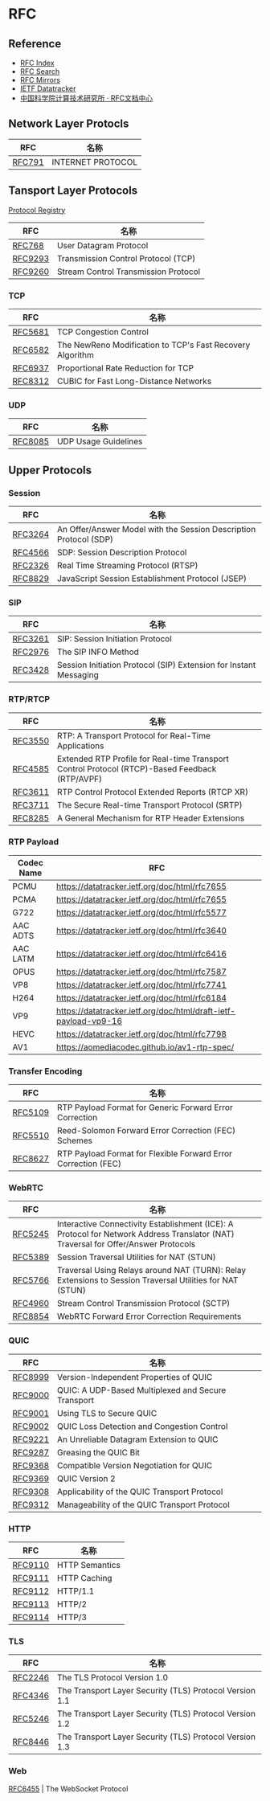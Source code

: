 # RFC

## Reference

- [RFC Index](https://datatracker.ietf.org/doc/html-index.html)
- [RFC Search](https://www.rfc-editor.org/search/rfc_search.php)
- [RFC Mirrors](http://mirrors.nju.edu.cn/rfc/)
- [IETF Datatracker](https://datatracker.ietf.org/)
- [中国科学院计算技术研究所 · RFC文档中心](http://www.rfc.ac.cn/)


## Network Layer Protocls

RFC | 名称
---|---
[RFC791](https://datatracker.ietf.org/doc/html/rfc791) | INTERNET PROTOCOL

## Tansport Layer Protocols

[Protocol Registry](https://www.iana.org/assignments/protocol-numbers/protocol-numbers.xhtml)

RFC | 名称
---|---
[RFC768](https://datatracker.ietf.org/doc/html/rfc768) | User Datagram Protocol
[RFC9293](https://datatracker.ietf.org/doc/html/rfc9293) | Transmission Control Protocol (TCP)
[RFC9260](https://datatracker.ietf.org/doc/html/rfc9260) | Stream Control Transmission Protocol

### TCP

RFC | 名称
---|---
[RFC5681](https://datatracker.ietf.org/doc/html/rfc5681) | TCP Congestion Control
[RFC6582](https://datatracker.ietf.org/doc/html/rfc6582) | The NewReno Modification to TCP's Fast Recovery Algorithm
[RFC6937](https://datatracker.ietf.org/doc/html/rfc6937) | Proportional Rate Reduction for TCP
[RFC8312](https://datatracker.ietf.org/doc/html/rfc8312) | CUBIC for Fast Long-Distance Networks

### UDP

RFC | 名称
---|---
[RFC8085](https://datatracker.ietf.org/doc/html/rfc8085) | UDP Usage Guidelines

## Upper Protocols

### Session

RFC | 名称
---|---
[RFC3264](https://datatracker.ietf.org/doc/html/rfc3264) | An Offer/Answer Model with the Session Description Protocol (SDP)
[RFC4566](https://datatracker.ietf.org/doc/html/rfc4566) | SDP: Session Description Protocol
[RFC2326](https://datatracker.ietf.org/doc/html/rfc2326) | Real Time Streaming Protocol (RTSP)
[RFC8829](https://datatracker.ietf.org/doc/html/rfc8829) | JavaScript Session Establishment Protocol (JSEP)

### SIP

RFC | 名称
---|---
[RFC3261](https://datatracker.ietf.org/doc/html/rfc3261) | SIP: Session Initiation Protocol
[RFC2976](https://datatracker.ietf.org/doc/html/rfc2976) | The SIP INFO Method
[RFC3428](https://datatracker.ietf.org/doc/html/rfc3428) | Session Initiation Protocol (SIP) Extension for Instant Messaging


### RTP/RTCP

RFC | 名称
---|---
[RFC3550](https://datatracker.ietf.org/doc/html/rfc3550) | RTP: A Transport Protocol for Real-Time Applications
[RFC4585](https://datatracker.ietf.org/doc/html/rfc4585) | Extended RTP Profile for Real-time Transport Control Protocol (RTCP)-Based Feedback (RTP/AVPF)
[RFC3611](https://datatracker.ietf.org/doc/html/rfc3611) | RTP Control Protocol Extended Reports (RTCP XR)
[RFC3711](https://datatracker.ietf.org/doc/html/rfc3711) | The Secure Real-time Transport Protocol (SRTP)
[RFC8285](https://datatracker.ietf.org/doc/html/rfc8285) | A General Mechanism for RTP Header Extensions

### RTP Payload

Codec Name | RFC
---|---
PCMU | https://datatracker.ietf.org/doc/html/rfc7655
PCMA | https://datatracker.ietf.org/doc/html/rfc7655
G722 | https://datatracker.ietf.org/doc/html/rfc5577
AAC ADTS | https://datatracker.ietf.org/doc/html/rfc3640
AAC LATM | https://datatracker.ietf.org/doc/html/rfc6416
OPUS | https://datatracker.ietf.org/doc/html/rfc7587
VP8 | https://datatracker.ietf.org/doc/html/rfc7741
H264 | https://datatracker.ietf.org/doc/html/rfc6184
VP9 | https://datatracker.ietf.org/doc/html/draft-ietf-payload-vp9-16
HEVC | https://datatracker.ietf.org/doc/html/rfc7798
AV1 | https://aomediacodec.github.io/av1-rtp-spec/

### Transfer Encoding

RFC | 名称
-- | --
[RFC5109](https://datatracker.ietf.org/doc/html/rfc5109) | RTP Payload Format for Generic Forward Error Correction
[RFC5510](https://datatracker.ietf.org/doc/html/rfc5510) | Reed-Solomon Forward Error Correction (FEC) Schemes
[RFC8627](https://datatracker.ietf.org/doc/html/rfc8627) | RTP Payload Format for Flexible Forward Error Correction (FEC)

### WebRTC

RFC | 名称
---|---
[RFC5245](https://datatracker.ietf.org/doc/html/rfc5245) | Interactive Connectivity Establishment (ICE): A Protocol for Network Address Translator (NAT) Traversal for Offer/Answer Protocols
[RFC5389](https://datatracker.ietf.org/doc/html/rfc5389) | Session Traversal Utilities for NAT (STUN)
[RFC5766](https://datatracker.ietf.org/doc/html/rfc5766) | Traversal Using Relays around NAT (TURN): Relay Extensions to Session Traversal Utilities for NAT (STUN)
[RFC4960](https://datatracker.ietf.org/doc/html/rfc4960) | Stream Control Transmission Protocol (SCTP)
[RFC8854](https://datatracker.ietf.org/doc/html/rfc8854) | WebRTC Forward Error Correction Requirements

### QUIC

RFC | 名称
---|---
[RFC8999](https://datatracker.ietf.org/doc/html/rfc8999) | Version-Independent Properties of QUIC
[RFC9000](https://datatracker.ietf.org/doc/html/rfc9000) | QUIC: A UDP-Based Multiplexed and Secure Transport
[RFC9001](https://datatracker.ietf.org/doc/html/rfc9001) | Using TLS to Secure QUIC
[RFC9002](https://datatracker.ietf.org/doc/html/rfc9002) | QUIC Loss Detection and Congestion Control
[RFC9221](https://datatracker.ietf.org/doc/html/rfc9221) | An Unreliable Datagram Extension to QUIC
[RFC9287](https://datatracker.ietf.org/doc/html/rfc9287) | Greasing the QUIC Bit
[RFC9368](https://datatracker.ietf.org/doc/html/rfc9368) | Compatible Version Negotiation for QUIC
[RFC9369](https://datatracker.ietf.org/doc/html/rfc9369) | QUIC Version 2
[RFC9308](https://datatracker.ietf.org/doc/html/rfc9308) | Applicability of the QUIC Transport Protocol
[RFC9312](https://datatracker.ietf.org/doc/html/rfc9312) | Manageability of the QUIC Transport Protocol

### HTTP

RFC | 名称
---|---
[RFC9110](https://datatracker.ietf.org/doc/html/rfc9110) | HTTP Semantics
[RFC9111](https://datatracker.ietf.org/doc/html/rfc9111) | HTTP Caching
[RFC9112](https://datatracker.ietf.org/doc/html/rfc9112) | HTTP/1.1
[RFC9113](https://datatracker.ietf.org/doc/html/rfc9113) | HTTP/2
[RFC9114](https://datatracker.ietf.org/doc/html/rfc9114) | HTTP/3

### TLS

RFC | 名称
---|---
[RFC2246](https://datatracker.ietf.org/doc/html/rfc2246) | The TLS Protocol Version 1.0
[RFC4346](https://datatracker.ietf.org/doc/html/rfc4346) | The Transport Layer Security (TLS) Protocol Version 1.1
[RFC5246](https://datatracker.ietf.org/doc/html/rfc5246) | The Transport Layer Security (TLS) Protocol Version 1.2
[RFC8446](https://datatracker.ietf.org/doc/html/rfc8446) | The Transport Layer Security (TLS) Protocol Version 1.3

### Web

[RFC6455](https://datatracker.ietf.org/doc/html/rfc6455) | The WebSocket Protocol

